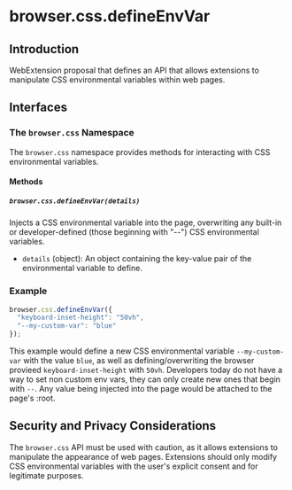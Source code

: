 # browser.css.defineEnvVar

## Introduction

WebExtension proposal that defines an API that allows extensions to manipulate CSS environmental variables within web pages.

## Interfaces

### The `browser.css` Namespace

The `browser.css` namespace provides methods for interacting with CSS environmental variables.

#### Methods

##### `browser.css.defineEnvVar(details)`

Injects a CSS environmental variable into the page, overwriting any built-in or developer-defined (those beginning with "--") CSS environmental variables.

- `details` (object): An object containing the key-value pair of the environmental variable to define.

### Example

```javascript
browser.css.defineEnvVar({
  "keyboard-inset-height": "50vh",
  "--my-custom-var": "blue"
});
```

This example would define a new CSS environmental variable `--my-custom-var` with the value `blue`, as well as defining/overwriting the browser provieed `keyboard-inset-height` with `50vh`. Developers today do not have a way to set non custom env vars, they can only create new ones that begin with `--`. Any value being injected into the page would be attached to the page's :root. 


## Security and Privacy Considerations

The `browser.css` API must be used with caution, as it allows extensions to manipulate the appearance of web pages. Extensions should only modify CSS environmental variables with the user's explicit consent and for legitimate purposes.
